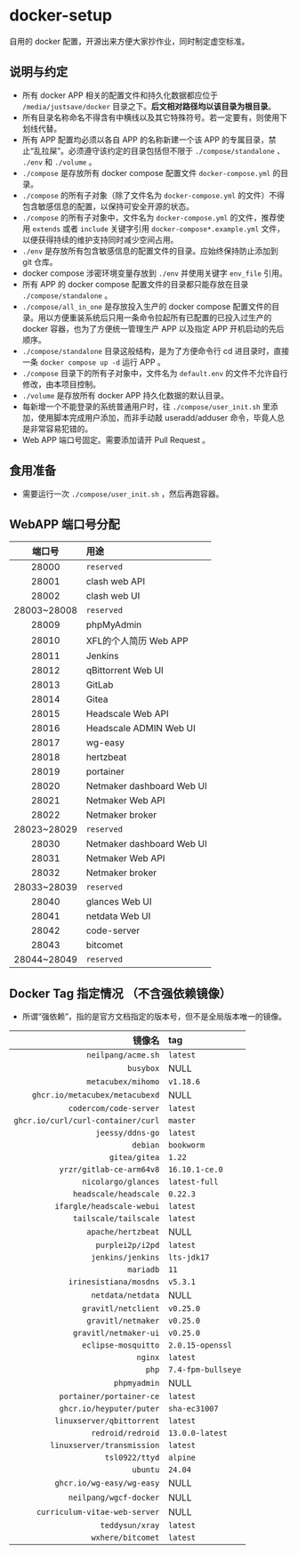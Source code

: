 # docker-setup

自用的 docker 配置，开源出来方便大家抄作业，同时制定虚空标准。  

## 说明与约定

- 所有 docker APP 相关的配置文件和持久化数据都应位于 `/media/justsave/docker` 目录之下。**后文相对路径均以该目录为根目录**。  
- 所有目录名称命名不得含有中横线以及其它特殊符号。若一定要有，则使用下划线代替。  
- 所有 APP 配置均必须以各自 APP 的名称新建一个该 APP 的专属目录，禁止“乱拉屎”。必须遵守该约定的目录包括但不限于 `./compose/standalone` 、 `./env` 和 `./volume` 。  
- `./compose` 是存放所有 docker compose 配置文件 `docker-compose.yml` 的目录。  
- `./compose` 的所有子对象（除了文件名为 `docker-compose.yml` 的文件）不得包含敏感信息的配置，以保持可安全开源的状态。  
- `./compose` 的所有子对象中，文件名为 `docker-compose.yml` 的文件，推荐使用 `extends` 或者 `include` 关键字引用 `docker-compose*.example.yml` 文件，以便获得持续的维护支持同时减少空间占用。  
- `./env` 是存放所有包含敏感信息的配置文件的目录。应始终保持防止添加到 git 仓库。  
- docker compose 涉密环境变量存放到 `./env` 并使用关键字 `env_file` 引用。  
- 所有 APP 的 docker compose 配置文件的目录都只能存放在目录 `./compose/standalone` 。
- `./compose/all_in_one` 是存放投入生产的 docker compose 配置文件的目录。用以方便重装系统后只用一条命令拉起所有已配置的已投入过生产的 docker 容器，也为了方便统一管理生产 APP 以及指定 APP 开机启动的先后顺序。  
- `./compose/standalone` 目录这般结构，是为了方便命令行 cd 进目录时，直接一条 `docker compose up -d` 运行 APP 。  
- `./compose` 目录下的所有子对象中，文件名为 `default.env` 的文件不允许自行修改，由本项目控制。  
- `./volume` 是存放所有 docker APP 持久化数据的默认目录。  
- 每新增一个不能登录的系统普通用户时，往 `./compose/user_init.sh` 里添加，使用脚本完成用户添加，而非手动敲 useradd/adduser 命令，毕竟人总是非常容易犯错的。  
- Web APP 端口号固定。需要添加请开 Pull Request 。  

## 食用准备

- 需要运行一次 `./compose/user_init.sh` ，然后再跑容器。

## WebAPP 端口号分配

| 端口号 | 用途 |
|:-:|:-|
|28000|`reserved`|
|28001|clash web API|
|28002|clash web UI|
|28003~28008|`reserved`|
|28009|phpMyAdmin|
|28010|XFL的个人简历 Web APP|
|28011|Jenkins|
|28012|qBittorrent Web UI|
|28013|GitLab|
|28014|Gitea|
|28015|Headscale Web API|
|28016|Headscale ADMIN Web UI|
|28017|wg-easy|
|28018|hertzbeat|
|28019|portainer|
|28020|Netmaker dashboard Web UI|
|28021|Netmaker Web API|
|28022|Netmaker broker|
|28023~28029|`reserved`|
|28030|Netmaker dashboard Web UI|
|28031|Netmaker Web API|
|28032|Netmaker broker|
|28033~28039|`reserved`|
|28040|glances Web UI|
|28041|netdata Web UI|
|28042|code-server|
|28043|bitcomet|
|28044~28049|`reserved`|

## Docker Tag 指定情况 （不含强依赖镜像）  

- 所谓“强依赖”，指的是官方文档指定的版本号，但不是全局版本唯一的镜像。  

| 镜像名 | tag |
|-:|:-|
|`neilpang/acme.sh`|`latest`|
|`busybox`|NULL|
|`metacubex/mihomo`|`v1.18.6`|
|`ghcr.io/metacubex/metacubexd`|NULL|
|`codercom/code-server`|`latest`|
|`ghcr.io/curl/curl-container/curl`|`master`|
|`jeessy/ddns-go`|`latest`|
|`debian`|`bookworm`|
|`gitea/gitea`|`1.22`|
|`yrzr/gitlab-ce-arm64v8`|`16.10.1-ce.0`|
|`nicolargo/glances`|`latest-full`|
|`headscale/headscale`|`0.22.3`|
|`ifargle/headscale-webui`|`latest`|
|`tailscale/tailscale`|`latest`|
|`apache/hertzbeat`|NULL|
|`purplei2p/i2pd`|`latest`|
|`jenkins/jenkins`|`lts-jdk17`|
|`mariadb`|`11`|
|`irinesistiana/mosdns`|`v5.3.1`|
|`netdata/netdata`|NULL|
|`gravitl/netclient`|`v0.25.0`|
|`gravitl/netmaker`|`v0.25.0`|
|`gravitl/netmaker-ui`|`v0.25.0`|
|`eclipse-mosquitto`|`2.0.15-openssl`|
|`nginx`|`latest`|
|`php`|`7.4-fpm-bullseye`|
|`phpmyadmin`|NULL|
|`portainer/portainer-ce`|`latest`|
|`ghcr.io/heyputer/puter`|`sha-ec31007`|
|`linuxserver/qbittorrent`|`latest`|
|`redroid/redroid`|`13.0.0-latest`|
|`linuxserver/transmission`|`latest`|
|`tsl0922/ttyd`|`alpine`|
|`ubuntu`|`24.04`|
|`ghcr.io/wg-easy/wg-easy`|NULL|
|`neilpang/wgcf-docker`|NULL|
|`curriculum-vitae-web-server`|NULL|
|`teddysun/xray`|`latest`|
|`wxhere/bitcomet`|`latest`|
